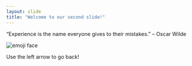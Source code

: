 ```yaml
---
layout: slide
title: "Welcome to our second slide!"
---
```

“Experience is the name everyone gives to their mistakes.” – Oscar Wilde 

![emoji face](https://cdn.pixabay.com/photo/2016/09/01/08/24/smiley-1635449__340.png)

Use the left arrow to go back!